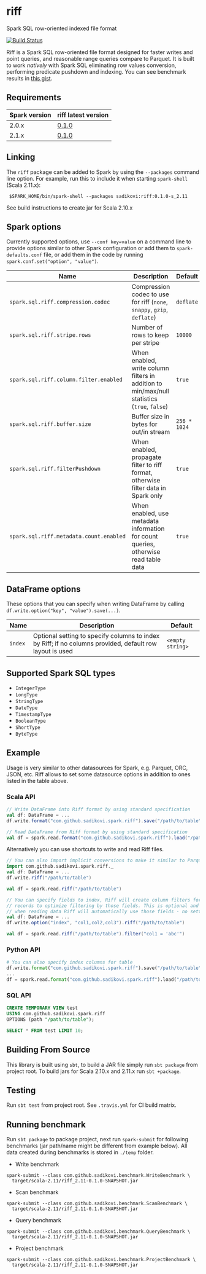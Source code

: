 # riff
Spark SQL row-oriented indexed file format

[![Build Status](https://travis-ci.org/sadikovi/riff.svg?branch=master)](https://travis-ci.org/sadikovi/riff)

Riff is a Spark SQL row-oriented file format designed for faster writes and point queries, and
reasonable range queries compare to Parquet. It is built to work _natively_ with Spark SQL
eliminating row values conversion, performing predicate pushdown and indexing. You can see benchmark
results in [this gist](https://gist.github.com/sadikovi/41c07e9f76177820b7f9894c79a2efa1).

## Requirements
| Spark version | riff latest version |
|---------------|------------------------------|
| 2.0.x | [0.1.0](http://spark-packages.org/package/sadikovi/riff) |
| 2.1.x | [0.1.0](http://spark-packages.org/package/sadikovi/riff) |

## Linking
The `riff` package can be added to Spark by using the `--packages` command line option.
For example, run this to include it when starting `spark-shell` (Scala 2.11.x):
```shell
 $SPARK_HOME/bin/spark-shell --packages sadikovi:riff:0.1.0-s_2.11
```
See build instructions to create jar for Scala 2.10.x

## Spark options
Currently supported options, use `--conf key=value` on a command line to provide options similar to
other Spark configuration or add them to `spark-defaults.conf` file, or add them in the code by
running `spark.conf.set("option", "value")`.

| Name | Description | Default |
|------|-------------|---------|
| `spark.sql.riff.compression.codec` | Compression codec to use for riff (`none`, `snappy`, `gzip`, `deflate`) | `deflate`
| `spark.sql.riff.stripe.rows` | Number of rows to keep per stripe | `10000`
| `spark.sql.riff.column.filter.enabled` | When enabled, write column filters in addition to min/max/null statistics (`true`, `false`) | `true`
| `spark.sql.riff.buffer.size` | Buffer size in bytes for out/in stream | `256 * 1024`
| `spark.sql.riff.filterPushdown` | When enabled, propagate filter to riff format, otherwise filter data in Spark only | `true`
| `spark.sql.riff.metadata.count.enabled` | When enabled, use metadata information for count queries, otherwise read table data  | `true`

## DataFrame options
These options that you can specify when writing DataFrame by calling `df.write.option("key", "value").save(...)`.

| Name | Description | Default |
|------|-------------|---------|
| `index` | Optional setting to specify columns to index by Riff; if no columns provided, default row layout is used | `<empty string>`

## Supported Spark SQL types
- `IntegerType`
- `LongType`
- `StringType`
- `DateType`
- `TimestampType`
- `BooleanType`
- `ShortType`
- `ByteType`

## Example
Usage is very similar to other datasources for Spark, e.g. Parquet, ORC, JSON, etc. Riff allows to
set some datasource options in addition to ones listed in the table above.

### Scala API
```scala
// Write DataFrame into Riff format by using standard specification
val df: DataFrame = ...
df.write.format("com.github.sadikovi.spark.riff").save("/path/to/table")

// Read DataFrame from Riff format by using standard specification
val df = spark.read.format("com.github.sadikovi.spark.riff").load("/path/to/table")
```

Alternatively you can use shortcuts to write and read Riff files.
```scala
// You can also import implicit conversions to make it similar to Parquet read/write
import com.github.sadikovi.spark.riff._
val df: DataFrame = ...
df.write.riff("/path/to/table")

val df = spark.read.riff("/path/to/table")

// You can specify fields to index, Riff will create column filters for those, and restructure
// records to optimize filtering by those fields. This is optional and can be specified on writes,
// when reading data Riff will automatically use those fields - no settings required.
val df: DataFrame = ...
df.write.option("index", "col1,col2,col3").riff("/path/to/table")

val df = spark.read.riff("/path/to/table").filter("col1 = 'abc'")
```

### Python API
```python
# You can also specify index columns for table
df.write.format("com.github.sadikovi.spark.riff").save("/path/to/table")
...
df = spark.read.format("com.github.sadikovi.spark.riff").load("/path/to/table")
```

### SQL API
```sql
CREATE TEMPORARY VIEW test
USING com.github.sadikovi.spark.riff
OPTIONS (path "/path/to/table");

SELECT * FROM test LIMIT 10;
```

## Building From Source
This library is built using `sbt`, to build a JAR file simply run `sbt package` from project root.
To build jars for Scala 2.10.x and 2.11.x run `sbt +package`.

## Testing
Run `sbt test` from project root. See `.travis.yml` for CI build matrix.

## Running benchmark

Run `sbt package` to package project, next run `spark-submit` for following benchmarks
(jar path/name might be different from example below). All data created during benchmarks is stored
in `./temp` folder.

- Write benchmark
```
spark-submit --class com.github.sadikovi.benchmark.WriteBenchmark \
  target/scala-2.11/riff_2.11-0.1.0-SNAPSHOT.jar
```

- Scan benchmark
```
spark-submit --class com.github.sadikovi.benchmark.ScanBenchmark \
  target/scala-2.11/riff_2.11-0.1.0-SNAPSHOT.jar
```

- Query benchmark
```
spark-submit --class com.github.sadikovi.benchmark.QueryBenchmark \
  target/scala-2.11/riff_2.11-0.1.0-SNAPSHOT.jar
```

- Project benchmark
```
spark-submit --class com.github.sadikovi.benchmark.ProjectBenchmark \
  target/scala-2.11/riff_2.11-0.1.0-SNAPSHOT.jar
```

